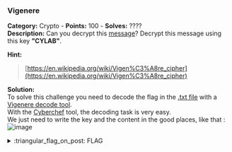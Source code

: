 ### Vigenere
**Category:** Crypto - **Points:** 100 - **Solves:** ????  
**Description:** Can you decrypt this [message](./cipher.txt/)? Decrypt this message using this key **"CYLAB"**.

**Hint:**
> [https://en.wikipedia.org/wiki/Vigen%C3%A8re_cipher](https://en.wikipedia.org/wiki/Vigen%C3%A8re_cipher)  

**Solution:**  
To solve this challenge you need to decode the flag in the [.txt file](./cipher.txt/) with a [Vigenere decode tool](https://gchq.github.io/CyberChef/#recipe=Vigen%C3%A8re_Decode('CYLAB')&input=cmdub0RWRHtPME5VX1dRM19HMUczTzNUM19BMUFIM1NfY2M4MjI3MmJ9).  
With the [Cyberchef](https://gchq.github.io/CyberChef/#recipe=Vigen%C3%A8re_Decode('CYLAB')&input=cmdub0RWRHtPME5VX1dRM19HMUczTzNUM19BMUFIM1NfY2M4MjI3MmJ9) tool, the decoding task is very easy.  
We just need to write the key and the content in the good places, like that :  
![image](https://user-images.githubusercontent.com/91023285/160176644-3be6690b-5ded-4300-b7df-c788405cd00c.png)


<details>
  <summary>:triangular_flag_on_post: FLAG</summary>

  ```
  picoCTF{D0NT_US3_V1G3N3R3_C1PH3R_ae82272q}
  ```
</details>

